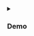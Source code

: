 <details>
 <summary><h3> Demo </h3></summary>


In this demo, we will create a Kubernetes cluster with two Pods and a Service to expose them to the network.

Prerequisites
- A Kubernetes cluster
- kubectl CLI tool installed and configured
-  Basic knowledge of Kubernetes concepts
### Step 1: Create two Pods
We will create two Pods with a simple Nginx web server running inside them. For simplicity, we will use the Nginx image from Docker Hub.

Create a file named pod.yaml and add the following content to it:
  
<pre class="code-block">
yaml
apiVersion: v1
kind: Pod
metadata:
  name: nginx-pod1
spec:
  containers:
  - name: nginx
    image: nginx
    ports:
    - containerPort: 80
</pre>

Save the file and create the Pod by running the following command:

<pre class="code-block">
kubectl apply -f pod.yaml
</pre>

Repeat the above steps to create a second Pod with a different name, such as nginx-pod2.

Step 2: Create a Service
We will now create a Service to expose the two Pods to the network. The Service will act as a load balancer and route traffic to the Pods.

Create a file named service.yaml and add the following content to it:

<pre class="code-block">
yaml
apiVersion: v1
kind: Service
metadata:
  name: nginx-service
spec:
  type: ClusterIP
  selector:
    app: nginx
  ports:
  - name: http
    port: 80
    targetPort: 80
</pre>

Save the file and create the Service by running the following command:
  
<pre class="code-block">
kubectl apply -f service.yaml
</pre>

### Step 3: Test the Service
We can now test the Service by accessing it from within the cluster. To do this, we will create a temporary Pod and use it to make a request to the Service.

Create a file named test.yaml and add the following content to it:
  
<pre class="code-block">
yaml
apiVersion: v1
kind: Pod
metadata:
  name: test-pod
spec:
  containers:
  - name: busybox
    image: busybox
    command: ['sh', '-c', 'wget -qO- nginx-service']
</pre>

Save the file and create the temporary Pod by running the following command:
  
<pre class="code-block">
kubectl apply -f test.yaml
</pre>

Check the logs of the Pod to see the response from the Service:

<pre class="code-block">
kubectl logs test-pod
</pre>

You should see the HTML content of the Nginx web server running inside one of the two Pods.

### Step 4: Expose the Service to the Internet
To expose the Service to the Internet, we can use one of the following Service types: NodePort, LoadBalancer, or ExternalName.

For this demo, we will use the NodePort type, which will allocate a port on each worker node and route traffic to the Service.

Update the service.yaml file to use the NodePort type:

<pre class="code-block">
yaml
apiVersion: v1
kind: Service
metadata:
  name: nginx-service
spec:
  type: NodePort
  selector:
    app: nginx
  ports:
  - name: http
    port: 80
    targetPort: 80
</pre>
Save the file and apply the changes by running the following command:

<pre class="code-block">
kubectl apply -f service.yaml
</pre>

Get the NodePort allocated to the Service by running the following command:

<pre class="code-block">
csharp
kubectl get service nginx-service
</pre>

You should see an output similar to the following:
<pre class="code-block">
scss
NAME            TYPE       CLUSTER-IP      EXTERNAL-IP   PORT(S)        AGE
nginx-service   NodePort   10
</pre>
